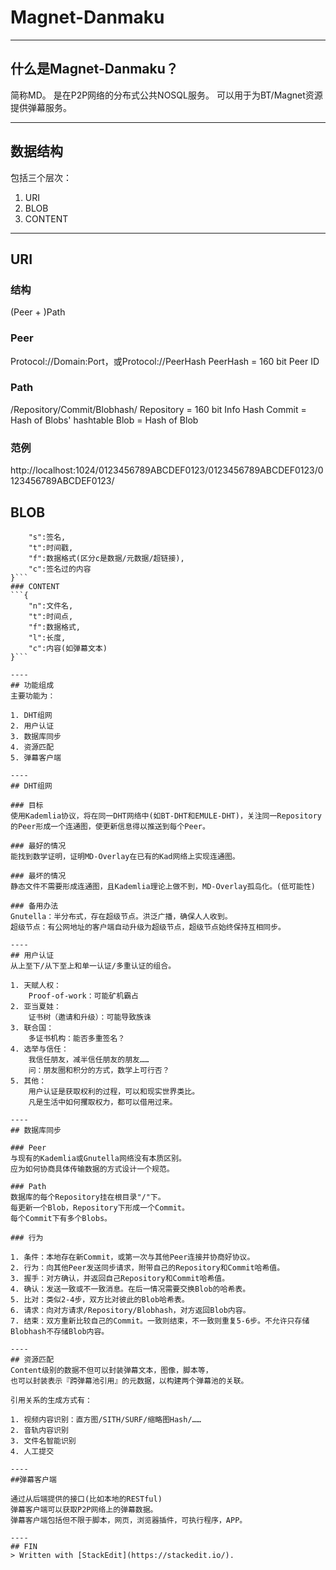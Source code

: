 # Magnet-Danmaku

----
## 什么是Magnet-Danmaku？
简称MD。
是在P2P网络的分布式公共NOSQL服务。
可以用于为BT/Magnet资源提供弹幕服务。

----
## 数据结构
包括三个层次：

1. URI
2. BLOB
3. CONTENT

----
## URI

### 结构
(Peer + )Path

### Peer
Protocol://Domain:Port，或Protocol://PeerHash
PeerHash = 160 bit Peer ID

### Path
/Repository/Commit/Blobhash/
Repository = 160 bit Info Hash
Commit = Hash of Blobs' hashtable
Blob = Hash of Blob

### 范例
http://localhost:1024/0123456789ABCDEF0123/0123456789ABCDEF0123/0123456789ABCDEF0123/

## BLOB
```{
	"s":签名,
	"t":时间戳,
	"f":数据格式(区分c是数据/元数据/超链接),
	"c":签名过的内容
}```
### CONTENT
```{
	"n":文件名,
	"t":时间点,
	"f":数据格式,
	"l":长度,
	"c":内容(如弹幕文本)
}```

----
## 功能组成
主要功能为：

1. DHT组网
2. 用户认证
3. 数据库同步
4. 资源匹配
5. 弹幕客户端

----
## DHT组网

### 目标
使用Kademlia协议，将在同一DHT网络中(如BT-DHT和EMULE-DHT)，关注同一Repository的Peer形成一个连通图，使更新信息得以推送到每个Peer。

### 最好的情况
能找到数学证明，证明MD-Overlay在已有的Kad网络上实现连通图。

### 最坏的情况
静态文件不需要形成连通图，且Kademlia理论上做不到，MD-Overlay孤岛化。(低可能性)

### 备用办法
Gnutella：半分布式，存在超级节点。洪泛广播，确保人人收到。
超级节点：有公网地址的客户端自动升级为超级节点，超级节点始终保持互相同步。

----
## 用户认证
从上至下/从下至上和单一认证/多重认证的组合。

1. 天赋人权：
	Proof-of-work：可能矿机霸占
2. 亚当夏娃：
	证书树（邀请和升级）：可能导致族诛
3. 联合国：
	多证书机构：能否多重签名？
4. 选举与信任：
	我信任朋友，减半信任朋友的朋友……
	问：朋友圈和积分的方式，数学上可行否？
5. 其他：
	用户认证是获取权利的过程，可以和现实世界类比。
	凡是生活中如何攫取权力，都可以借用过来。

----
## 数据库同步

### Peer
与现有的Kademlia或Gnutella网络没有本质区别。
应为如何协商具体传输数据的方式设计一个规范。

### Path
数据库的每个Repository挂在根目录"/"下。
每更新一个Blob，Repository下形成一个Commit。
每个Commit下有多个Blobs。

### 行为

1. 条件：本地存在新Commit，或第一次与其他Peer连接并协商好协议。
2. 行为：向其他Peer发送同步请求，附带自己的Repository和Commit哈希值。
3. 握手：对方确认，并返回自己Repository和Commit哈希值。
4. 确认：发送一致或不一致消息。在后一情况需要交换Blob的哈希表。
5. 比对：类似2-4步，双方比对彼此的Blob哈希表。
6. 请求：向对方请求/Repository/Blobhash，对方返回Blob内容。
7. 结束：双方重新比较自己的Commit。一致则结束，不一致则重复5-6步。不允许只存储Blobhash不存储Blob内容。

----
## 资源匹配
Content级别的数据不但可以封装弹幕文本，图像，脚本等，
也可以封装表示『跨弹幕池引用』的元数据，以构建两个弹幕池的关联。

引用关系的生成方式有：

1. 视频内容识别：直方图/SITH/SURF/缩略图Hash/……
2. 音轨内容识别
3. 文件名智能识别
4. 人工提交

----
##弹幕客户端

通过从后端提供的接口(比如本地的RESTful)
弹幕客户端可以获取P2P网络上的弹幕数据。
弹幕客户端包括但不限于脚本，网页，浏览器插件，可执行程序，APP。

----
## FIN
> Written with [StackEdit](https://stackedit.io/).
